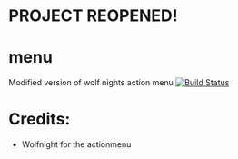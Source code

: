 # PROJECT REOPENED!

# menu
Modified version of wolf nights action menu
[![Build Status](https://travis-ci.org/rhys19/menu.svg?branch=master)](https://travis-ci.org/rhys19/menu)

# Credits:
- Wolfnight for the actionmenu
